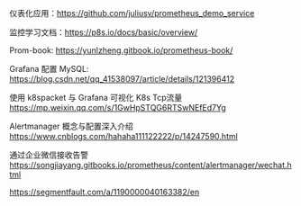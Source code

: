 仪表化应用：<https://github.com/juliusv/prometheus_demo_service>

监控学习文档：<https://p8s.io/docs/basic/overview/>

Prom-book: <https://yunlzheng.gitbook.io/prometheus-book/>

Grafana 配置 MySQL: <https://blog.csdn.net/qq_41538097/article/details/121396412>

使用 k8spacket 与 Grafana 可视化 K8s Tcp流量 <https://mp.weixin.qq.com/s/1GwHpSTQG6RTSwNEfEd7Yg>

Alertmanager 概念与配置深入介绍 <https://www.cnblogs.com/hahaha111122222/p/14247590.html>

通过企业微信接收告警 <https://songjiayang.gitbooks.io/prometheus/content/alertmanager/wechat.html>

https://segmentfault.com/a/1190000040163382/en